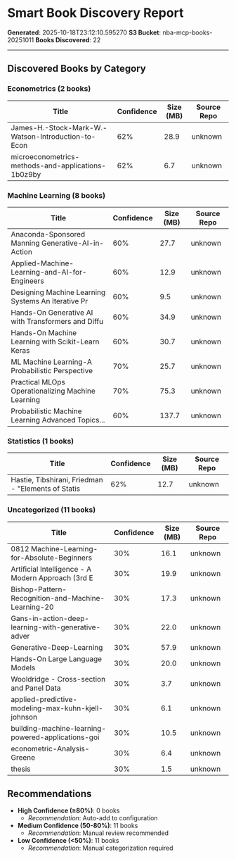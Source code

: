 # Smart Book Discovery Report

**Generated**: 2025-10-18T23:12:10.595270
**S3 Bucket**: nba-mcp-books-20251011
**Books Discovered**: 22

---

## Discovered Books by Category

### Econometrics (2 books)

| Title | Confidence | Size (MB) | Source Repo |
|-------|-----------|-----------|-------------|
| James-H.-Stock-Mark-W.-Watson-Introduction-to-Econ | 62% | 28.9 | unknown |
| microeconometrics-methods-and-applications-1b0z9by | 62% | 6.7 | unknown |

### Machine Learning (8 books)

| Title | Confidence | Size (MB) | Source Repo |
|-------|-----------|-----------|-------------|
| Anaconda-Sponsored Manning Generative-AI-in-Action | 60% | 27.7 | unknown |
| Applied-Machine-Learning-and-AI-for-Engineers | 60% | 12.9 | unknown |
| Designing Machine Learning Systems An Iterative Pr | 60% | 9.5 | unknown |
| Hands-On Generative AI with Transformers and Diffu | 60% | 34.9 | unknown |
| Hands-On Machine Learning with Scikit-Learn Keras  | 60% | 30.7 | unknown |
| ML Machine Learning-A Probabilistic Perspective | 70% | 25.7 | unknown |
| Practical MLOps Operationalizing Machine Learning  | 70% | 75.3 | unknown |
| Probabilistic Machine Learning Advanced Topics...  | 60% | 137.7 | unknown |

### Statistics (1 books)

| Title | Confidence | Size (MB) | Source Repo |
|-------|-----------|-----------|-------------|
| Hastie, Tibshirani, Friedman - "Elements of Statis | 62% | 12.7 | unknown |

### Uncategorized (11 books)

| Title | Confidence | Size (MB) | Source Repo |
|-------|-----------|-----------|-------------|
| 0812 Machine-Learning-for-Absolute-Beginners | 30% | 16.1 | unknown |
| Artificial Intelligence - A Modern Approach (3rd E | 30% | 19.9 | unknown |
| Bishop-Pattern-Recognition-and-Machine-Learning-20 | 30% | 17.3 | unknown |
| Gans-in-action-deep-learning-with-generative-adver | 30% | 22.0 | unknown |
| Generative-Deep-Learning | 30% | 57.9 | unknown |
| Hands-On Large Language Models | 30% | 20.0 | unknown |
| Wooldridge - Cross-section and Panel Data | 30% | 3.7 | unknown |
| applied-predictive-modeling-max-kuhn-kjell-johnson | 30% | 6.1 | unknown |
| building-machine-learning-powered-applications-goi | 30% | 10.5 | unknown |
| econometric-Analysis-Greene | 30% | 6.4 | unknown |
| thesis | 30% | 1.5 | unknown |

## Recommendations

- **High Confidence (≥80%)**: 0 books
  - *Recommendation*: Auto-add to configuration
- **Medium Confidence (50-80%)**: 11 books
  - *Recommendation*: Manual review recommended
- **Low Confidence (<50%)**: 11 books
  - *Recommendation*: Manual categorization required
